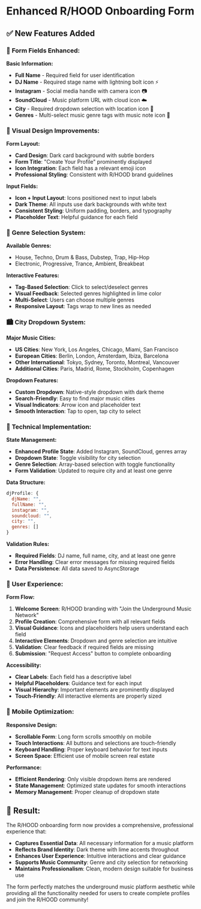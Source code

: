 # Enhanced R/HOOD Onboarding Form

## ✅ New Features Added

### 📝 **Form Fields Enhanced:**

**Basic Information:**

- **Full Name** - Required field for user identification
- **DJ Name** - Required stage name with lightning bolt icon ⚡
- **Instagram** - Social media handle with camera icon 📷
- **SoundCloud** - Music platform URL with cloud icon ☁️
- **City** - Required dropdown selection with location icon 📍
- **Genres** - Multi-select music genre tags with music note icon 🎵

### 🎨 **Visual Design Improvements:**

**Form Layout:**

- **Card Design**: Dark card background with subtle borders
- **Form Title**: "Create Your Profile" prominently displayed
- **Icon Integration**: Each field has a relevant emoji icon
- **Professional Styling**: Consistent with R/HOOD brand guidelines

**Input Fields:**

- **Icon + Input Layout**: Icons positioned next to input labels
- **Dark Theme**: All inputs use dark backgrounds with white text
- **Consistent Styling**: Uniform padding, borders, and typography
- **Placeholder Text**: Helpful guidance for each field

### 🎵 **Genre Selection System:**

**Available Genres:**

- House, Techno, Drum & Bass, Dubstep, Trap, Hip-Hop
- Electronic, Progressive, Trance, Ambient, Breakbeat

**Interactive Features:**

- **Tag-Based Selection**: Click to select/deselect genres
- **Visual Feedback**: Selected genres highlighted in lime color
- **Multi-Select**: Users can choose multiple genres
- **Responsive Layout**: Tags wrap to new lines as needed

### 🏙️ **City Dropdown System:**

**Major Music Cities:**

- **US Cities**: New York, Los Angeles, Chicago, Miami, San Francisco
- **European Cities**: Berlin, London, Amsterdam, Ibiza, Barcelona
- **Other International**: Tokyo, Sydney, Toronto, Montreal, Vancouver
- **Additional Cities**: Paris, Madrid, Rome, Stockholm, Copenhagen

**Dropdown Features:**

- **Custom Dropdown**: Native-style dropdown with dark theme
- **Search-Friendly**: Easy to find major music cities
- **Visual Indicators**: Arrow icon and placeholder text
- **Smooth Interaction**: Tap to open, tap city to select

### 🔧 **Technical Implementation:**

**State Management:**

- **Enhanced Profile State**: Added Instagram, SoundCloud, genres array
- **Dropdown State**: Toggle visibility for city selection
- **Genre Selection**: Array-based selection with toggle functionality
- **Form Validation**: Updated to require city and at least one genre

**Data Structure:**

```javascript
djProfile: {
  djName: "",
  fullName: "",
  instagram: "",
  soundcloud: "",
  city: "",
  genres: []
}
```

**Validation Rules:**

- **Required Fields**: DJ name, full name, city, and at least one genre
- **Error Handling**: Clear error messages for missing required fields
- **Data Persistence**: All data saved to AsyncStorage

### 🎯 **User Experience:**

**Form Flow:**

1. **Welcome Screen**: R/HOOD branding with "Join the Underground Music Network"
2. **Profile Creation**: Comprehensive form with all relevant fields
3. **Visual Guidance**: Icons and placeholders help users understand each field
4. **Interactive Elements**: Dropdown and genre selection are intuitive
5. **Validation**: Clear feedback if required fields are missing
6. **Submission**: "Request Access" button to complete onboarding

**Accessibility:**

- **Clear Labels**: Each field has a descriptive label
- **Helpful Placeholders**: Guidance text for each input
- **Visual Hierarchy**: Important elements are prominently displayed
- **Touch-Friendly**: All interactive elements are properly sized

### 📱 **Mobile Optimization:**

**Responsive Design:**

- **Scrollable Form**: Long form scrolls smoothly on mobile
- **Touch Interactions**: All buttons and selections are touch-friendly
- **Keyboard Handling**: Proper keyboard behavior for text inputs
- **Screen Space**: Efficient use of mobile screen real estate

**Performance:**

- **Efficient Rendering**: Only visible dropdown items are rendered
- **State Management**: Optimized state updates for smooth interactions
- **Memory Management**: Proper cleanup of dropdown state

## 🎉 **Result:**

The R/HOOD onboarding form now provides a comprehensive, professional experience that:

- **Captures Essential Data**: All necessary information for a music platform
- **Reflects Brand Identity**: Dark theme with lime accents throughout
- **Enhances User Experience**: Intuitive interactions and clear guidance
- **Supports Music Community**: Genre and city selection for networking
- **Maintains Professionalism**: Clean, modern design suitable for business use

The form perfectly matches the underground music platform aesthetic while providing all the functionality needed for users to create complete profiles and join the R/HOOD community!
